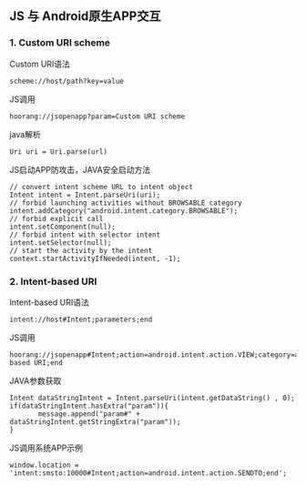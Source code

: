  
## JS 与 Android原生APP交互 ##


### 1. Custom URI scheme ###

Custom URI语法

    scheme://host/path?key=value

 JS调用

    hoorang://jsopenapp?param=Custom URI scheme
   
java解析

    Uri uri = Uri.parse(url)
    
JS启动APP防攻击，JAVA安全启动方法

    // convert intent scheme URL to intent object  
    Intent intent = Intent.parseUri(uri);  
    // forbid launching activities without BROWSABLE category  
    intent.addCategory("android.intent.category.BROWSABLE");  
    // forbid explicit call  
    intent.setComponent(null);  
    // forbid intent with selector intent  
    intent.setSelector(null);  
    // start the activity by the intent  
    context.startActivityIfNeeded(intent, -1);  
    
    
### 2. Intent-based URI ###
Intent-based URI语法

    intent://host#Intent;parameters;end

JS调用

    hoorang://jsopenapp#Intent;action=android.intent.action.VIEW;category=android.intent.category.DEFAULT;category=android.intent.category.BROWSABLE;S.param=Intent-based URI;end
    
JAVA参数获取

    Intent dataStringIntent = Intent.parseUri(intent.getDataString() , 0);
    if(dataStringIntent.hasExtra("param")){
           message.append("param#" + dataStringIntent.getStringExtra("param"));
    }

JS调用系统APP示例

	window.location = 'intent:smsto:10000#Intent;action=android.intent.action.SENDTO;end';